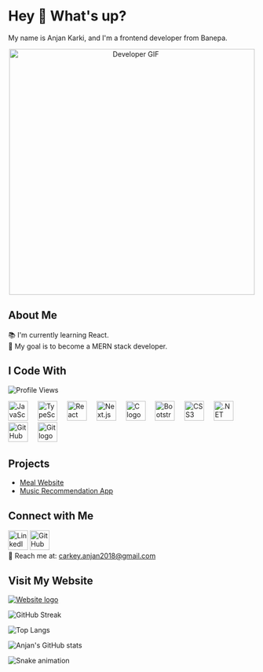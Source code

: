 <h1 align="left">Hey 👋 What's up?</h1>

<p align="left">My name is Anjan Karki, and I'm a frontend developer from Banepa.</p>

<div align="center">
  <img src="https://media.giphy.com/media/qgQUggAC3Pfv687qPC/giphy.gif" alt="Developer GIF" width="500"/>
</div>

<h2 align="left">About Me</h2>

<p align="left">📚 I'm currently learning React.<br>🎯 My goal is to become a MERN stack developer.</p>

<h2 align="left">I Code With</h2>

<p align="left">
  <img src="https://komarev.com/ghpvc/?username=karkianjan&color=blue" alt="Profile Views" />
</p>

<div align="left">
  <img src="https://cdn.jsdelivr.net/gh/devicons/devicon/icons/javascript/javascript-original.svg" height="40" alt="JavaScript logo" />
  <img width="12" />
  <img src="https://cdn.jsdelivr.net/gh/devicons/devicon/icons/typescript/typescript-original.svg" height="40" alt="TypeScript logo" />
  <img width="12" />
  <img src="https://cdn.jsdelivr.net/gh/devicons/devicon/icons/react/react-original.svg" height="40" alt="React logo" />
  <img width="12" />
  <img src="https://cdn.jsdelivr.net/gh/devicons/devicon/icons/nextjs/nextjs-original.svg" height="40" alt="Next.js logo" />
  <img width="12" />
  <img src="https://cdn.jsdelivr.net/gh/devicons/devicon/icons/c/c-original.svg" height="40" alt="C logo" />
  <img width="12" />
  <img src="https://cdn.jsdelivr.net/gh/devicons/devicon/icons/bootstrap/bootstrap-original.svg" height="40" alt="Bootstrap logo" />
  <img width="12" />
  <img src="https://cdn.jsdelivr.net/gh/devicons/devicon/icons/css3/css3-original.svg" height="40" alt="CSS3 logo" />
  <img width="12" />
  <img src="https://cdn.jsdelivr.net/gh/devicons/devicon/icons/dotnetcore/dotnetcore-original.svg" height="40" alt=".NET Core logo" />
  <img width="12" />
  <img src="https://cdn.jsdelivr.net/gh/devicons/devicon/icons/github/github-original.svg" height="40" alt="GitHub logo" />
  <img width="12" />
  <img src="https://cdn.jsdelivr.net/gh/devicons/devicon/icons/git/git-original.svg" height="40" alt="Git logo" />
  <img width="12" />
</div>

<h2 align="left">Projects</h2>

- [Meal Website](https://meal-website-silk.vercel.app/)
- [Music Recommendation App](https://music-recommendation-app-eight.vercel.app/)

<h2 align="left">Connect with Me</h2>

<p align="left">
  <a href="https://www.linkedin.com/in/anjan-karki-395791233/"><img src="https://cdn.jsdelivr.net/gh/devicons/devicon/icons/linkedin/linkedin-original.svg" height="40" alt="LinkedIn logo" /></a>
  <a href="https://github.com/karkianjan"><img src="https://cdn.jsdelivr.net/gh/devicons/devicon/icons/github/github-original.svg" height="40" alt="GitHub logo" /></a>
  <br>📧 Reach me at: <a href="mailto:carkey.anjan2018@gmail.com">carkey.anjan2018@gmail.com</a>
</p>

<h2 align="left">Visit My Website</h2>

<p align="left">
  <a href="https://www.anjankarki.com.np/"><img src="https://img.shields.io/badge/Website-Visit%20Now-blue" alt="Website logo" /></a>
</p>

<!-- GitHub Streak -->
![GitHub Streak](https://github-readme-streak-stats.herokuapp.com/?user=karkianjan&theme=dark&hide_border=true)

<!-- Top Languages -->
![Top Langs](https://github-readme-stats.vercel.app/api/top-langs/?username=karkianjan&layout=compact&theme=dark&hide_border=true)

<!-- GitHub Stats -->
![Anjan's GitHub stats](https://github-readme-stats.vercel.app/api?username=karkianjan&show_icons=true&theme=dark&hide_border=true)

<!-- Snake animation -->
![Snake animation](https://github.com/your-username/your-repo-name/blob/output/snake.svg)

